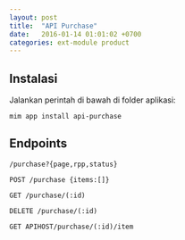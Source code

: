 ```yaml
---
layout: post
title:  "API Purchase"
date:   2016-01-14 01:01:02 +0700
categories: ext-module product
---
```


## Instalasi

Jalankan perintah di bawah di folder aplikasi:

```
mim app install api-purchase
```

## Endpoints

`/purchase?{page,rpp,status}`

`POST /purchase {items:[]}`

`GET /purchase/(:id)`

`DELETE /purchase/(:id)`

`GET APIHOST/purchase/(:id)/item`
